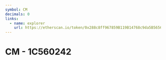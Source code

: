 ```yaml
---
symbol: CM
decimals: 0
links:
  - name: explorer
    url: https://etherscan.io/token/0x288c8ff967859B119B14768c9da5B5656504E4F3
---
```


# CM - 1C560242
